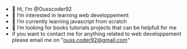 - 👋 Hi, I’m @Ousscoder92
- 👀 I’m interested in learning web developpement
- 🌱 I’m currently learning javascript from scratch 
- 💞️ I’m looking for books tutorials projects that can be helpfull for me 
- if you want to contact me for anything related to web developpement please 
email me on "ouss.coder92@gmail.com"

<!---
Ousscoder92/Ousscoder92 is a ✨ special ✨ repository because its `README.md` (this file) appears on your GitHub profile.
You can click the Preview link to take a look at your changes.
--->
